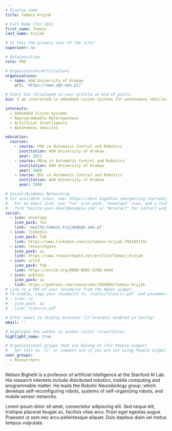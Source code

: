 ```yaml
---
# Display name
title: Tomasz Kryjak

# Full Name (for SEO)
first_name: Tomasz
last_name: Kryjak

# Is this the primary user of the site?
superuser: no

# Role/position
role: PhD

# Organizations/Affiliations
organizations:
  - name: AGH University of Krakow
    url: 'https://www.agh.edu.pl/'

# Short bio (displayed in user profile at end of posts)
bio: I am interested in embedded vision systems for autonomous vehicles, drones and advanced automated video surveillance. I implement these in FPGAs and reprogrammable heterogeneous devices. I also work with event cameras, neuromorphic computing and embedded AI systems.

interests:
  - Embedded Vision Systems
  - Reprogrammable Haterogeneous
  - Artificial Intelligence
  - Autonomous Vehicles

education:
  courses:
    - course: PhD in Automatic Control and Robotics
      institution: AGH University of Krakow
      year: 2012
    - course: MEng in Automatic Control and Robotics
      institution: AGH University of Krakow
      year: 2009
    - course: BSc in Automatic Control and Robotics
      institution: AGH University of Krakow
      year: 2008

# Social/Academic Networking
# For available icons, see: https://docs.hugoblox.com/getting-started/page-builder/#icons
#   For an email link, use "fas" icon pack, "envelope" icon, and a link in the
#   form "mailto:your-email@example.com" or "#contact" for contact widget.
social:
  - icon: envelope
    icon_pack: fas
    link: 'mailto:tomasz.kryjak@agh.edu.pl'
  - icon: linkedin
    icon_pack: fab
    link: https://www.linkedin.com/in/tomasz-kryjak-784184174/
  - icon: researchgate
    icon_pack: ai
    link: https://www.researchgate.net/profile/Tomasz_Kryjak
  - icon: orcid
    icon_pack: fab
    link: https://orcid.org/0000-0001-6798-4444
  - icon: publons
    icon_pack: ai
    link: https://publons.com/researcher/654084/tomasz-kryjak
# Link to a PDF of your resume/CV from the About widget.
# To enable, copy your resume/CV to `static/files/cv.pdf` and uncomment the lines below.
# - icon: cv
#   icon_pack: ai
#   link: files/cv.pdf

# Enter email to display Gravatar (if Gravatar enabled in Config)
email: ''

# Highlight the author in author lists? (true/false)
highlight_name: true

# Organizational groups that you belong to (for People widget)
#   Set this to `[]` or comment out if you are not using People widget.
user_groups:
  - Researchers
---
```


Nelson Bighetti is a professor of artificial intelligence at the Stanford AI Lab. His research interests include distributed robotics, mobile computing and programmable matter. He leads the Robotic Neurobiology group, which develops self-reconfiguring robots, systems of self-organizing robots, and mobile sensor networks.

Lorem ipsum dolor sit amet, consectetur adipiscing elit. Sed neque elit, tristique placerat feugiat ac, facilisis vitae arcu. Proin eget egestas augue. Praesent ut sem nec arcu pellentesque aliquet. Duis dapibus diam vel metus tempus vulputate.
